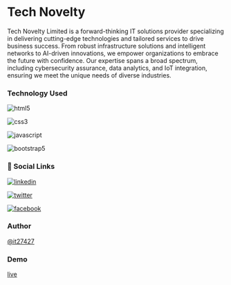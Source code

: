 
# Tech Novelty

Tech Novelty Limited is a forward-thinking IT solutions provider specializing in delivering cutting-edge technologies and tailored services to drive business success. From robust infrastructure solutions and intelligent networks to AI-driven innovations, we empower organizations to embrace the future with confidence. Our expertise spans a broad spectrum, including cybersecurity assurance, data analytics, and IoT integration, ensuring we meet the unique needs of diverse industries.


### Technology Used

![html5](https://img.shields.io/badge/html5-black?logo=html5)

![css3](https://img.shields.io/badge/css3-blue?logo=css3)

![javascript](https://img.shields.io/badge/javascript-g?logo=javascript)

![bootstrap5](https://img.shields.io/badge/bootstrap-white?logo=bootstrap)


### 🔗 Social Links
[![linkedin](https://img.shields.io/badge/linkedin-0A66C2?style=for-the-badge&logo=linkedin&logoColor=white)](https://www.linkedin.com/in/istiak-hossain-tushar-19a825161/)

[![twitter](https://img.shields.io/badge/x-1DA1F2?style=for-the-badge&logo=x&logoColor=white)](https://x.com/ITushar42)

[![facebook](https://img.shields.io/badge/facebook-1DA1F2?style=for-the-badge&logo=facebook&logoColor=white)](https://www.facebook.com/istiak.tushar42)


### Author

[@it27427](https://www.github.com/it27427)


### Demo

[live](https://www.github.com/it27427)

